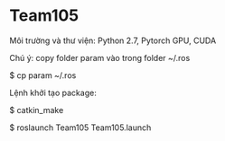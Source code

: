 # Team105

Môi trường và thư viện: Python 2.7, Pytorch GPU, CUDA

Chú ý: copy folder param vào trong folder ~/.ros

$ cp param ~/.ros

Lệnh khởi tạo package:

$ catkin_make

$ roslaunch Team105 Team105.launch
